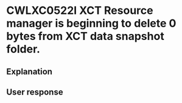 # CWLXC0522I XCT Resource manager is beginning to delete 0 bytes from XCT data snapshot folder.

## Explanation

## User response